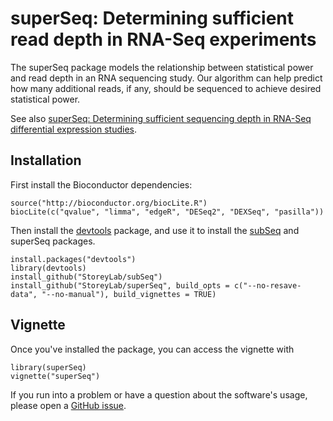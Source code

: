 superSeq: Determining sufficient read depth in RNA-Seq experiments
=======

The superSeq package models the relationship between statistical power and read depth in an RNA sequencing study. Our algorithm can help predict how many additional reads, if any, should be sequenced to achieve desired statistical power.

See also [superSeq: Determining sufficient sequencing depth in RNA-Seq differential expression studies](TODO).

Installation
-------------

First install the Bioconductor dependencies:

    source("http://bioconductor.org/biocLite.R")
    biocLite(c("qvalue", "limma", "edgeR", "DESeq2", "DEXSeq", "pasilla"))

Then install the [devtools](https://github.com/hadley/devtools) package, and use it to install the [subSeq](https://github.com/StoreyLab/subSeq) and superSeq packages. 

    install.packages("devtools")
    library(devtools)
    install_github("StoreyLab/subSeq")
    install_github("StoreyLab/superSeq", build_opts = c("--no-resave-data", "--no-manual"), build_vignettes = TRUE)

Vignette
---------------------

Once you've installed the package, you can access the vignette with

    library(superSeq)
    vignette("superSeq")

If you run into a problem or have a question about the software's usage, please open a [GitHub issue](https://github.com/StoreyLab/superSeq/issues).
